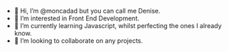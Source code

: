 - 👋 Hi, I’m @moncadad but you can call me Denise. 
- 👀 I’m interested in Front End Development. 
- 🌱 I’m currently learning Javascript, whilst perfecting the ones I already know. 
- 💞️ I’m looking to collaborate on any projects.

<!---
moncadad/moncadad is a ✨ special ✨ repository because its `README.md` (this file) appears on your GitHub profile.
You can click the Preview link to take a look at your changes.
--->
